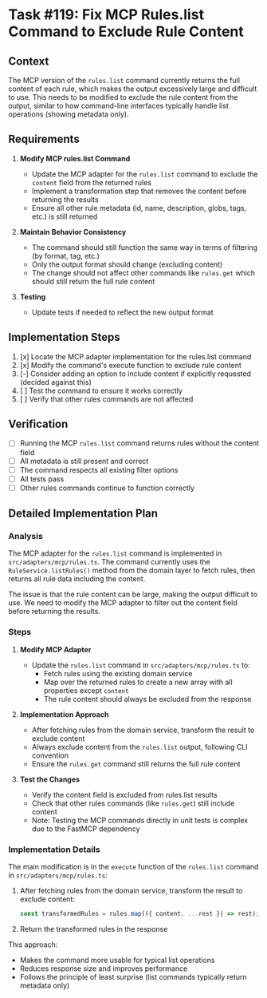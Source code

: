 # Task #119: Fix MCP Rules.list Command to Exclude Rule Content

## Context

The MCP version of the `rules.list` command currently returns the full content of each rule, which makes the output excessively large and difficult to use. This needs to be modified to exclude the rule content from the output, similar to how command-line interfaces typically handle list operations (showing metadata only).

## Requirements

1. **Modify MCP rules.list Command**

   - Update the MCP adapter for the `rules.list` command to exclude the `content` field from the returned rules
   - Implement a transformation step that removes the content before returning the results
   - Ensure all other rule metadata (id, name, description, globs, tags, etc.) is still returned

2. **Maintain Behavior Consistency**

   - The command should still function the same way in terms of filtering (by format, tag, etc.)
   - Only the output format should change (excluding content)
   - The change should not affect other commands like `rules.get` which should still return the full rule content

3. **Testing**
   - Update tests if needed to reflect the new output format

## Implementation Steps

1. [x] Locate the MCP adapter implementation for the rules.list command
2. [x] Modify the command's execute function to exclude rule content
3. [-] Consider adding an option to include content if explicitly requested (decided against this)
4. [ ] Test the command to ensure it works correctly
5. [ ] Verify that other rules commands are not affected

## Verification

- [ ] Running the MCP `rules.list` command returns rules without the content field
- [ ] All metadata is still present and correct
- [ ] The command respects all existing filter options
- [ ] All tests pass
- [ ] Other rules commands continue to function correctly

## Detailed Implementation Plan

### Analysis

The MCP adapter for the `rules.list` command is implemented in `src/adapters/mcp/rules.ts`. The command currently uses the `RuleService.listRules()` method from the domain layer to fetch rules, then returns all rule data including the content.

The issue is that the rule content can be large, making the output difficult to use. We need to modify the MCP adapter to filter out the content field before returning the results.

### Steps

1. **Modify MCP Adapter**

   - Update the `rules.list` command in `src/adapters/mcp/rules.ts` to:
     - Fetch rules using the existing domain service
     - Map over the returned rules to create a new array with all properties except `content`
     - The rule content should always be excluded from the response

2. **Implementation Approach**

   - After fetching rules from the domain service, transform the result to exclude content
   - Always exclude content from the `rules.list` output, following CLI convention
   - Ensure the `rules.get` command still returns the full rule content

3. **Test the Changes**

   - Verify the content field is excluded from rules.list results
   - Check that other rules commands (like `rules.get`) still include content
   - Note: Testing the MCP commands directly in unit tests is complex due to the FastMCP dependency

### Implementation Details

The main modification is in the `execute` function of the `rules.list` command in `src/adapters/mcp/rules.ts`:

1. After fetching rules from the domain service, transform the result to exclude content:
   ```typescript
   const transformedRules = rules.map(({ content, ...rest }) => rest);
   ```
2. Return the transformed rules in the response

This approach:
- Makes the command more usable for typical list operations
- Reduces response size and improves performance
- Follows the principle of least surprise (list commands typically return metadata only)
